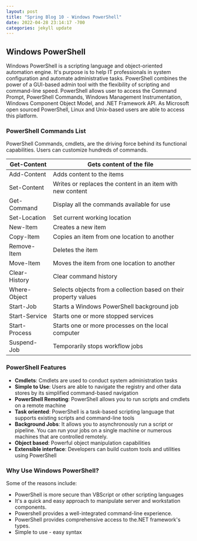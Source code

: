 ```yaml
---
layout: post
title: "Spring Blog 10 - Windows PowerShell"
date: 2022-04-28 23:14:17 -700
categories: jekyll update
---
```


## **Windows PowerShell**

Windows PowerShell is a scripting language and object-oriented automation engine. It's purpose is to help IT professionals in system configuration and automate administrative tasks. PowerShell combines the power of a GUI-based admin tool with the flexibility of scripting and command-line speed. PowerShell allows user to access the Command Prompt, PowerShell Commands, Windows Management Instrumentation, Windows Component Object Model, and .NET Framework API. As Microsoft open sourced PowerShell, Linux and Unix-based users are able to access this platform.

### PowerShell Commands List
PowerShell Commands, cmdlets, are the driving force behind its functional capabilities. Users can customize hundreds of commands. 

| Get-Content   | Gets content of the file                                         |
|---------------|------------------------------------------------------------------|
| Add-Content   | Adds content to the items                                        |
| Set-Content   | Writes or replaces the content in an item with new content       |
| Get-Command   | Display all the commands available for use                       |
| Set-Location  | Set current working location                                     |
| New-Item      | Creates a new item                                               |
| Copy-Item     | Copies an item from one location to another                      |
| Remove-Item   | Deletes the item                                                 |
| Move-Item     | Moves the item from one location to another                      |
| Clear-History | Clear command history                                            |
| Where-Object  | Selects objects from a collection based on their property values |
| Start-Job     | Starts a Windows PowerShell background job                       |
| Start-Service | Starts one or more stopped services                              |
| Start-Process | Starts one or more processes on the local computer               |
| Suspend-Job   | Temporarily stops workflow jobs                                  |


### PowerShell Features
- **Cmdlets**: Cmdlets are used to conduct system administration tasks 
- **Simple to Use**: Users are able to navigate the registry and other data stores by its simplified command-based navigation
- **PowerShell Remoting**: PowerShell allows you to run scripts and cmdlets on a remote machine
- **Task oriented**: PowerShell is a task-based scripting language that supports existing scripts and command-line tools 
- **Background Jobs**: It allows you to asynchronously run a script or pipeline. You can run your jobs on a single machine or numerous machines that are controlled remotely.
- **Object based**: Powerful object manipulation capabilities
- **Extensible interface**: Developers can build custom tools and utilities using PowerShell


### Why Use Windows PowerShell?
Some of the reasons include:
- PowerShell is more secure than VBScript or other scripting languages
- It's a quick and easy approach to manipulate server and workstation components.
- Powershell provides a well-integrated command-line experience.
- PowerShell provides comprehensive access to the.NET framework's types.
- Simple to use - easy syntax

